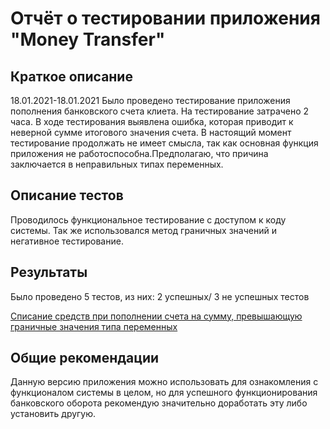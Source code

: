 # **Отчёт о тестировании приложения "Money Transfer"**

## **Краткое описание**
18.01.2021-18.01.2021 Было проведено тестирование приложения пополнения банковского счета клиета. На тестирование затрачено 2 часа. В ходе тестирования выявлена ошибка, которая приводит к неверной сумме итогового значения счета. 
В настоящий момент тестирование продолжать не имеет смысла, так как основная функция приложения не работоспособна.Предполагаю, что причина заключается в неправильных типах переменных. 

## **Описание тестов**
Проводилось функциональное тестирование с доступом к коду системы. Так же использовался метод граничных значений и негативное тестирование.

## **Результаты**
Было проведено 5 тестов, из них: 
2 успешных/ 3 не успешных тестов

[Списание средств при пополнении счета на сумму, превышающую граничные значения типа переменных](#https://github.com/Arenzon/Java-1.2.1/issues/1)

## **Общие рекомендации**
Данную версию приложения можно использовать для ознакомления с функционалом системы в целом, но для успешного функционирования банковского оборота рекомендую значительно доработать эту либо установить другую.